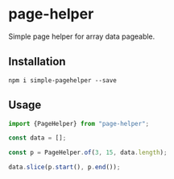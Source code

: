 # page-helper

Simple page helper for array data pageable.

## Installation

`npm i simple-pagehelper --save`

## Usage

```typescript
import {PageHelper} from "page-helper";

const data = [];

const p = PageHelper.of(3, 15, data.length);

data.slice(p.start(), p.end());

```